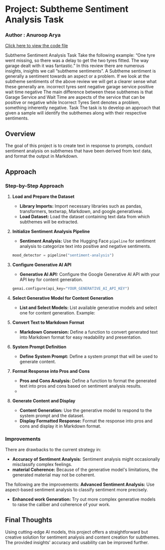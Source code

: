# Project: Subtheme Sentiment Analysis Task 
### Author : Anuroop Arya

[Click here to view the code file]([subtheme_sentiment_analysis.py](https://github.com/mylifeasAnuroop/-Intern-Data-Scientist-Assignment-/blob/main/Oriserve_Intern_Assignment_.ipynb))

Subtheme Sentiment Analysis Task
Take the following example:
“One tyre went missing, so there was a delay to get the two tyres fitted. The way garage dealt
with it was fantastic.”
In this review there are numerous insights, insights we call “subtheme sentiments”. A Subtheme
sentiment is generally a sentiment towards an aspect or a problem.
If we look at the subtheme sentiments of the above review we will get a clearer sense what these
generally are.
incorrect tyres sent negative garage service positive wait time negative
The main difference between these subthemes is that Garage Service and Wait Time are aspects
of the service that can be positive or negative while
Incorrect Tyres Sent denotes a problem, something inherently negative.
Task
The task is to develop an approach that given a sample will identify the subthemes along with
their respective sentiments.

 
## Overview
The goal of this project is to create text in response to prompts, conduct sentiment analysis on subthemes that have been derived from text data, and format the output in Markdown.



## Approach
### Step-by-Step Approach

1. **Load and Prepare the Dataset**
   - **Library Imports:** Import necessary libraries such as pandas, transformers, textwrap, Markdown, and google.generativeai.
   - **Load Dataset:** Load the dataset containing text data from which subthemes will be extracted.
  

2. **Initialize Sentiment Analysis Pipeline**
   - **Sentiment Analysis:** Use the Hugging Face `pipeline` for sentiment analysis to categorize text into positive and negative sentiments.
   ```python
   mood_detector = pipeline("sentiment-analysis")
   ```

3. **Configure Generative AI API**
   - **Generative AI API:** Configure the Google Generative AI API with your API key for content generation.
   ```python
   genai.configure(api_key="YOUR_GENERATIVE_AI_API_KEY")
   ```

4. **Select Generative Model for Content Generation**
   - **List and Select Models:** List available generative models and select one for content generation. Example:


5. **Convert Text to Markdown Format**
   - **Markdown Conversion:** Define a function to convert generated text into Markdown format for easy readability and presentation.


6. **System Prompt Definition**
   - **Define System Prompt:** Define a system prompt that will be used to generate content.

 
7. **Format Response into Pros and Cons**
   - **Pros and Cons Analysis:** Define a function to format the generated text into pros and cons based on sentiment analysis results.
   - 

8. **Generate Content and Display**
   - **Content Generation:** Use the generative model to respond to the system prompt and the dataset.
   - **Display Formatted Response:** Format the response into pros and cons and display it in Markdown format.

### Improvements
There are drawbacks to the current strategy in:
- **Accuracy of Sentiment Analysis:** Sentiment analysis might occasionally misclassify complex feelings.
- **material Coherence:** Because of the generative model's limitations, the generated material may not be coherent.

The following are the improvements: **Advanced Sentiment Analysis:** Use aspect-based sentiment analysis to classify sentiment more precisely.
- **Enhanced work Generation:** Try out more complex generative models to raise the caliber and coherence of your work.

## Final Thoughts 
Using cutting-edge AI models, this project offers a straightforward but creative solution for sentiment analysis and content creation for subthemes. The provided insights' accuracy and usability can be improved further.
